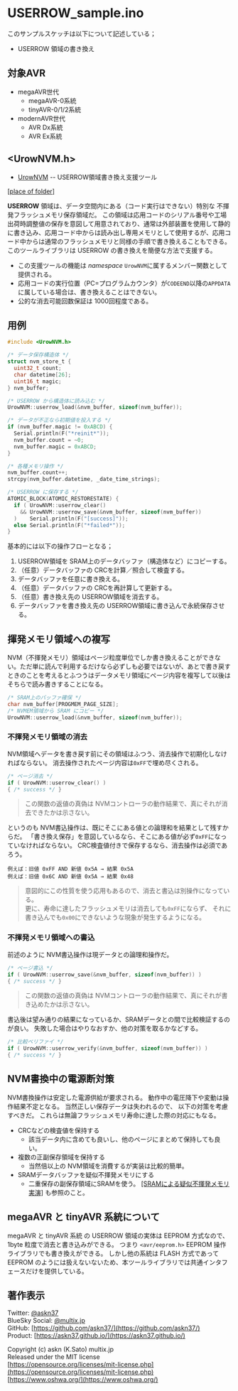 # USERROW_sample.ino

このサンプルスケッチは以下について記述している；

- USERROW 領域の書き換え

## 対象AVR

- megaAVR世代
  - megaAVR-0系統
  - tinyAVR-0/1/2系統
- modernAVR世代
  - AVR Dx系統
  - AVR Ex系統

## \<UrowNVM.h\>

- [UrowNVM](https://github.com/askn37/askn37.github.io/wiki/UrowNVM) -- USERROW領域書き換え支援ツール

[[place of folder]](https://github.com/askn37/MacroMicroAPI_lib/tree/main/src)

__USERROW__ 領域は、データ空間内にある（コード実行はできない）特別な 不揮発フラッシュメモリ保存領域だ。
この領域は応用コードのシリアル番号や工場出荷時調整値の保存を意図して用意されており、通常は外部装置を使用して静的に書き込み、応用コード中からは読み出し専用メモリとして使用するが、応用コード中からは通常のフラッシュメモリと同様の手順で書き換えることもできる。
このツールライブラリは USERROW の書き換えを簡便な方法で支援する。

- この支援ツールの機能は *namespace* `UrowNVM`に属するメンバー関数として提供される。
- 応用コードの実行位置（PC=プログラムカウンタ）が`CODEEND`以降の`APPDATA`に属している場合は、書き換えることはできない。
- 公的な消去可能回数保証は 1000回程度である。

## 用例

```c
#include <UrowNVM.h>

/* データ保存構造体 */
struct nvm_store_t {
  uint32_t count;
  char datetime[26];
  uint16_t magic;
} nvm_buffer;

/* USERROW から構造体に読み込む */
UrowNVM::userrow_load(&nvm_buffer, sizeof(nvm_buffer));

/* データが不正なら初期値を投入する */
if (nvm_buffer.magic != 0xABCD) {
  Serial.println(F("*reinit*"));
  nvm_buffer.count = ~0;
  nvm_buffer.magic = 0xABCD;
}

/* 各種メモリ操作 */
nvm_buffer.count++;
strcpy(nvm_buffer.datetime, _date_time_strings);

/* USERROW に保存する */
ATOMIC_BLOCK(ATOMIC_RESTORESTATE) {
  if ( UrowNVM::userrow_clear()
    && UrowNVM::userrow_save(&nvm_buffer, sizeof(nvm_buffer))
  )    Serial.println(F("[success]"));
  else Serial.println(F("*failed*"));
}
```

基本的には以下の操作フローとなる；

1. USERROW領域を SRAM上のデータバッファ（構造体など）にコピーする。
1. （任意）データバッファの CRCを計算／照合して検査する。
1. データバッファを任意に書き換える。
1. （任意）データバッファの CRCを再計算して更新する。
1. （任意）書き換え先の USERROW領域を消去する。
1. データバッファを書き換え先の USERROW領域に書き込んで永続保存させる。

## 揮発メモリ領域への複写

NVM（不揮発メモリ）領域はページ粒度単位でしか書き換えることができない。ただ単に読んで利用するだけなら必ずしも必要ではないが、あとで書き戻すときのことを考えるとふつうはデータメモリ領域にページ内容を複写して以後はそちらで読み書きすることになる。

```c
/* SRAM上のバッファ確保 */
char nvm_buffer[PROGMEM_PAGE_SIZE];
/* NVMEM領域から SRAM にコピー */
UrowNVM::userrow_load(&nvm_buffer, sizeof(nvm_buffer));
```

### 不揮発メモリ領域の消去

NVM領域へデータを書き戻す前にその領域はふつう、消去操作で初期化しなければならない。
消去操作されたページ内容は`0xFF`で埋め尽くされる。

```c
/* ページ消去 */
if ( UrowNVM::userrow_clear() )
{ /* success */ }
```

> この関数の返値の真偽は NVMコントローラの動作結果で、真にそれが消去できたかは示さない。

というのも NVM書込操作は、既にそこにある値との論理和を結果として残すからだ。
「書き換え保存」を意図しているなら、そこにある値が必ず`0xFF`になっていなければならない。
CRC検査値付きで保存するなら、消去操作は必須であろう。

```plain
例えば：旧値 0xFF AND 新値 0x5A → 結果 0x5A
例えば：旧値 0x6C AND 新値 0x5A → 結果 0x48
```

> 意図的にこの性質を使う応用もあるので、消去と書込は別操作になっている。\
> 更に、寿命に達したフラッシュメモリは消去しても`0xFF`にならず、
それに書き込んでも`0x00`にできないような現象が発生するようになる。

### 不揮発メモリ領域への書込

前述のように NVM書込操作は現データとの論理和操作だ。

```c
/* ページ書込 */
if ( UrowNVM::userrow_save(&nvm_buffer, sizeof(nvm_buffer)) )
{ /* success */ }
```

> この関数の返値の真偽は NVMコントローラの動作結果で、真にそれが書き込めたかは示さない。

書込後は望み通りの結果になっているか、SRAMデータとの間で比較検証するのが良い。
失敗した場合はやりなおすか、他の対策を取るかなどする。

```c
/* 比較ベリファイ */
if ( UrowNVM::userrow_verify(&nvm_buffer, sizeof(nvm_buffer)) )
{ /* success */ }
```

## NVM書換中の電源断対策

NVM書換操作は安定した電源供給が要求される。
動作中の電圧降下や変動は操作結果不定となる。
当然正しい保存データは失われるので、
以下の対策を考慮すべきだ。
これらは無論フラッシュメモリ寿命に達した際の対応にもなる。

- CRCなどの検査値を保持する
  - 該当データ内に含めても良いし、他のページにまとめて保持しても良い。
- 複数の正副保存領域を保持する
  - 当然倍以上の NVM領域を消費するが実装は比較的簡単。
- SRAMデータバッファを疑似不揮発メモリにする
  - 二重保存の副保存領域にSRAMを使う。
[[SRAMによる疑似不揮発メモリ実演]](https://github.com/askn37/MacroMicroAPI_lib/tree/main/examples/EEPROM%20and%20NVM/SRAM_persistent)
も参照のこと。

## megaAVR と tinyAVR 系統について

megaAVR と tinyAVR 系統 の USERROW 領域の実体は EEPROM 方式なので、1byte 粒度で消去と書き込みができる。
つまり `<avr/eeprom.h>` EEPROM 操作ライブラリでも書き換えができる。
しかし他の系統は FLASH 方式であって EEPROM のようには扱えないないため、本ツールライブラリでは共通インタフェースだけを提供している。

## 著作表示

Twitter: [@askn37](https://twitter.com/askn37) \
BlueSky Social: [@multix.jp](https://bsky.app/profile/multix.jp) \
GitHub: [https://github.com/askn37/](https://github.com/askn37/) \
Product: [https://askn37.github.io/](https://askn37.github.io/)

Copyright (c) askn (K.Sato) multix.jp \
Released under the MIT license \
[https://opensource.org/licenses/mit-license.php](https://opensource.org/licenses/mit-license.php) \
[https://www.oshwa.org/](https://www.oshwa.org/)
